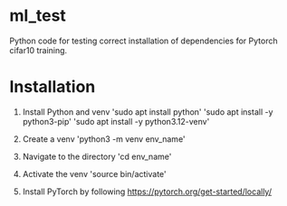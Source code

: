 # ml_test
Python code for testing correct installation of dependencies for Pytorch cifar10 training.

# Installation

1) Install Python and venv
    'sudo apt install python'
    'sudo apt install -y python3-pip'
    'sudo apt install -y python3.12-venv'


2) Create a venv
    'python3 -m venv env_name'

3) Navigate to the directory
    'cd env_name'

4) Activate the venv
    'source bin/activate'

5) Install PyTorch by following https://pytorch.org/get-started/locally/

